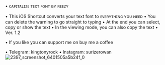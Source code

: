 • ᴄᴀᴘɪᴛᴀʟɪᴢᴇ ᴛᴇxᴛ ꜰᴏɴᴛ ʙʏ ʀᴇᴇᴢʏ

• This iOS Shortcut converts your text font to ᴇᴠᴇʀʏᴛʜɪɴɢ ʏᴏᴜ ɴᴇᴇᴅ
• You can delete the warning to go straight to typing
• At the end you can select, copy or show the text
• In the viewing mode, you can also copy the text
• Ver. 1.2

• If you like you can support me on buy me a coffee

• Telegram: kingtonyrock
• Instagram: surizerowan
![2397_screenshot_6401505a5b24f_0](https://user-images.githubusercontent.com/57829878/222627666-aa501d8a-937e-443f-a23d-97ba2a67bc88.png)
